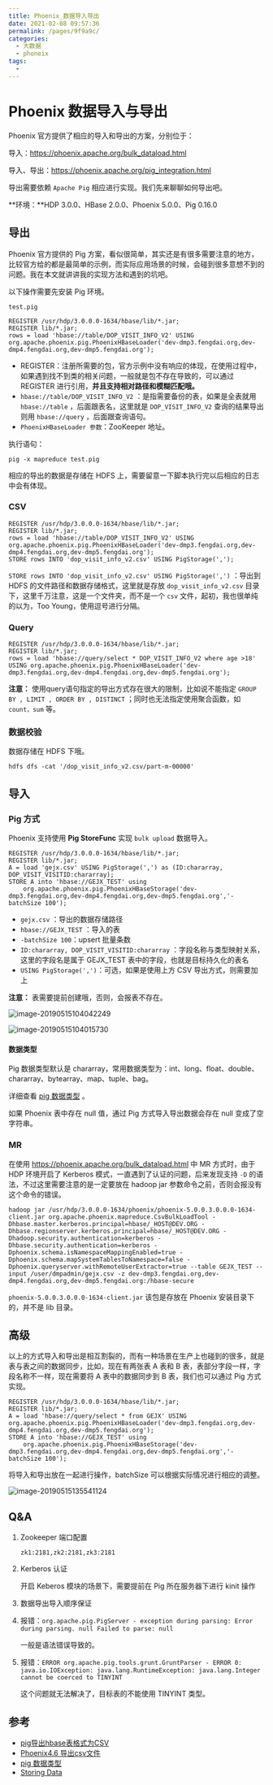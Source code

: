 ```yaml
---
title: Phoenix_数据导入导出
date: 2021-02-08 09:57:36
permalink: /pages/9f9a9c/
categories:
  - 大数据
  - phoneix
tags:
  - 
---
```

# Phoenix 数据导入与导出

Phoenix 官方提供了相应的导入和导出的方案，分别位于：

导入：https://phoenix.apache.org/bulk_dataload.html

导入、导出：https://phoenix.apache.org/pig_integration.html

导出需要依赖 `Apache Pig` 相应进行实现。我们先来聊聊如何导出吧。

**环境：**HDP 3.0.0、HBase 2.0.0、Phoenix 5.0.0、Pig 0.16.0

## 导出

Phoenix 官方提供的 Pig 方案，看似很简单，其实还是有很多需要注意的地方，比较官方给的都是最简单的示例，而实际应用场景的时候，会碰到很多意想不到的问题。我在本文就讲讲我的实现方法和遇到的坑吧。

以下操作需要先安装 Pig 环境。

`test.pig`

```shell
REGISTER /usr/hdp/3.0.0.0-1634/hbase/lib/*.jar;
REGISTER lib/*.jar;
rows = load 'hbase://table/DOP_VISIT_INFO_V2' USING org.apache.phoenix.pig.PhoenixHBaseLoader('dev-dmp3.fengdai.org,dev-dmp4.fengdai.org,dev-dmp5.fengdai.org');
```

- REGISTER：注册所需要的包，官方示例中没有响应的体现，在使用过程中，如果遇到找不到类的相关问题，一般就是包不存在导致的，可以通过 REGISTER 进行引用，**并且支持相对路径和模糊匹配哦。**
- `hbase://table/DOP_VISIT_INFO_V2` ：是指需要备份的表，如果是全表就用 `hbase://table` ，后面跟表名，这里就是 `DOP_VISIT_INFO_V2` 查询的结果导出则用 `hbase://query` ，后面跟查询语句。
- `PhoenixHBaseLoader 参数`：ZooKeeper 地址。

执行语句：

```shell
pig -x mapreduce test.pig
```

相应的导出的数据是存储在 HDFS 上，需要留意一下脚本执行完以后相应的日志中会有体现。

### CSV

```shell
REGISTER /usr/hdp/3.0.0.0-1634/hbase/lib/*.jar;
REGISTER lib/*.jar;
rows = load 'hbase://table/DOP_VISIT_INFO_V2' USING org.apache.phoenix.pig.PhoenixHBaseLoader('dev-dmp3.fengdai.org,dev-dmp4.fengdai.org,dev-dmp5.fengdai.org');
STORE rows INTO 'dop_visit_info_v2.csv' USING PigStorage(',');
```

`STORE rows INTO 'dop_visit_info_v2.csv' USING PigStorage(',')` ：导出到 HDFS 的文件路径和数据存储格式，这里就是存放 `dop_visit_info_v2.csv` 目录下，这里千万注意，这是一个文件夹，而不是一个 `csv` 文件，起初，我也很单纯的以为，Too Young，使用逗号进行分隔。

### Query

```shell
REGISTER /usr/hdp/3.0.0.0-1634/hbase/lib/*.jar;
REGISTER lib/*.jar;
rows = load 'hbase://query/select * DOP_VISIT_INFO_V2 where age >18' USING org.apache.phoenix.pig.PhoenixHBaseLoader('dev-dmp3.fengdai.org,dev-dmp4.fengdai.org,dev-dmp5.fengdai.org');
```

**注意：** 使用query语句指定的导出方式存在很大的限制，比如说不能指定 `GROUP BY , LIMIT , ORDER BY , DISTINCT` ；同时也无法指定使用聚合函数，如 `count，sum` 等。

### 数据校验

数据存储在 HDFS 下哦。

```shell
hdfs dfs -cat '/dop_visit_info_v2.csv/part-m-00000'
```

## 导入

### Pig 方式

Phoenix 支持使用 **Pig StoreFunc** 实现 `bulk upload` 数据导入。

```shell
REGISTER /usr/hdp/3.0.0.0-1634/hbase/lib/*.jar;
REGISTER lib/*.jar;
A = load 'gejx.csv' USING PigStorage(',') as (ID:chararray, DOP_VISIT_VISITID:chararray); 
STORE A into 'hbase://GEJX_TEST' using
    org.apache.phoenix.pig.PhoenixHBaseStorage('dev-dmp3.fengdai.org,dev-dmp4.fengdai.org,dev-dmp5.fengdai.org','-batchSize 100');
```

- `gejx.csv` ：导出的数据存储路径
- `hbase://GEJX_TEST` ：导入的表
- `-batchSize 100`：upsert 批量条数
- `ID:chararray, DOP_VISIT_VISITID:chararray` ：字段名称与类型映射关系，这里的字段名是属于 GEJX_TEST 表中的字段，也就是目标持久化的表名
- `USING PigStorage(',')`：可选，如果是使用上方 CSV 导出方式，则需要加上

**注意：** 表需要提前创建哦，否则，会报表不存在。

![image-20190515104042249](assets/image-20190515104042249.png)

![image-20190515104015730](assets/image-20190515104015730.png)

#### 数据类型

Pig 数据类型默认是 chararray，常用数据类型为：int、long、float、double、chararray、bytearray、map、tuple、bag。

详细查看 [pig 数据类型](https://n3xtchen.github.io/n3xtchen/hadoop/2014/01/06/hadoop-data-pig-data-type) 。

如果 Phoenix 表中存在 null 值，通过 Pig 方式导入导出数据会存在 null 变成了空字符串。

### MR

在使用 https://phoenix.apache.org/bulk_dataload.html 中 MR 方式时，由于 HDP 环境开启了 Kerberos 模式，一直遇到了认证的问题，后来发现支持 `-D` 的语法，不过这里需要注意的是一定要放在 hadoop jar 参数命令之前，否则会报没有这个命令的错误。

```shell
hadoop jar /usr/hdp/3.0.0.0-1634/phoenix/phoenix-5.0.0.3.0.0.0-1634-client.jar org.apache.phoenix.mapreduce.CsvBulkLoadTool -Dhbase.master.kerberos.principal=hbase/_HOST@DEV.ORG -Dhbase.regionserver.kerberos.principal=hbase/_HOST@DEV.ORG -Dhadoop.security.authentication=kerberos -Dhbase.security.authentication=kerberos -Dphoenix.schema.isNamespaceMappingEnabled=true -Dphoenix.schema.mapSystemTablesToNamespace=false -Dphoenix.queryserver.withRemoteUserExtractor=true --table GEJX_TEST --input /user/dmpadmin/gejx.csv -z dev-dmp3.fengdai.org,dev-dmp4.fengdai.org,dev-dmp5.fengdai.org:/hbase-secure
```

`phoenix-5.0.0.3.0.0.0-1634-client.jar` 该包是存放在 Phoenix 安装目录下的，并不是 lib 目录。

## 高级

以上的方式导入和导出是相互割裂的，而有一种场景在生产上也碰到的很多，就是表与表之间的数据同步，比如，现在有两张表 A 表和 B 表，表部分字段一样，字段名称不一样，现在需要将 A 表中的数据同步到 B 表，我们也可以通过 Pig 方式实现。

```shell
REGISTER /usr/hdp/3.0.0.0-1634/hbase/lib/*.jar;
REGISTER lib/*.jar;
A = load 'hbase://query/select * from GEJX' USING org.apache.phoenix.pig.PhoenixHBaseLoader('dev-dmp3.fengdai.org,dev-dmp4.fengdai.org,dev-dmp5.fengdai.org');
STORE A into 'hbase://GEJX_TEST' using
    org.apache.phoenix.pig.PhoenixHBaseStorage('dev-dmp3.fengdai.org,dev-dmp4.fengdai.org,dev-dmp5.fengdai.org','-batchSize 100');
```

将导入和导出放在一起进行操作，batchSize 可以根据实际情况进行相应的调整。

![image-20190515135541124](assets/image-20190515135541124.png)

## Q&A

1. Zookeeper 端口配置

   ```shell
   zk1:2181,zk2:2181,zk3:2181
   ```

2. Kerberos 认证

   开启 Keberos 模块的场景下，需要提前在 Pig 所在服务器下进行 kinit 操作

3. 数据导出导入顺序保证

4. 报错：`org.apache.pig.PigServer - exception during parsing: Error during parsing. null Failed to parse: null`

   一般是语法错误导致的。

5. 报错：`ERROR org.apache.pig.tools.grunt.GruntParser - ERROR 0: java.io.IOException: java.lang.RuntimeException: java.lang.Integer cannot be coerced to TINYINT`

   这个问题就无法解决了，目标表的不能使用 TINYINT 类型。

## 参考

- [pig导出hbase表格式为CSV](https://www.jianshu.com/p/cdb60f0d5ed7)
- [Phoenix4.6 导出csv文件](http://itfish.net/article/59764.html)
- [pig 数据类型](https://n3xtchen.github.io/n3xtchen/hadoop/2014/01/06/hadoop-data-pig-data-type)
- [Storing Data](https://www.tutorialspoint.com/apache_pig/apache_pig_storing_data.htm)